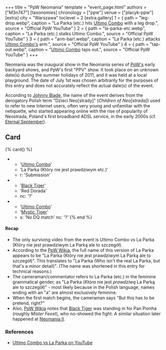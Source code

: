 +++
title = "PpW Neomania"
template = "event_page.html"
authors = ["M3n747"]
[taxonomies]
chronology = ["ppw"]
venue = ["placyk-ppw"]
[extra]
city = "Warszawa"
toclevel = 2
[extra.gallery]
1 = { path = "leg-drop.webp", caption = "La Parka (etc.) hits [Ultimo Combo](@/w/johnny-blade.md) with a leg drop.", source = "Official PpW YouTube" }
2 = { path = "la-parka-etc.webp", caption = "La Parka (etc.) stalks Ultimo Combo.", source = "Official PpW YouTube" }
3 = { path = "arm-bar!.webp", caption = "La Parka (etc.) attacks [Ultimo Combo's](@/w/johnny-blade.md) arm.", source = "Official PpW YouTube" }
4 = { path = "tap-out.webp", caption = "[Ultimo Combo](@/w/johnny-blade.md) taps out.", source = "Official PpW YouTube" }
+++

Neomania was the inaugural show in the Neomania series of [PpW's](@/o/ppw.md) early backyard shows, and PpW's first "PPV" show. It took place on an unknown date(s) during the summer holidays of 2011, and it was held at a local playground. The date of July 1st was chosen arbitrarily for the purposes of this entry and does not accurately reflect the actual date(s) of the event.

According to [Johnny Blade](@/w/johnny-blade.md), the name of the event derives from the derogatory Polish term "Dzieci Neo[strady]" (_Children of Neo[strada]_) used to refer to new Internet users, often very young and unfamiliar with the netiquette, who started appearing online with the rise of popularity of Neostrada, Poland's first broadband ADSL service, in the early 2000s (cf. [Eternal September][nooby]).

## Card

{% card() %}
- - '[Ultimo Combo](@/w/johnny-blade.md)'
  - 'La Parka (Który nie jest prawdziwym etc.)'
  - r: 'Submission'
- - '[Black Tiger](@/w/rob-scaffold.md)'
  - 'Red Dorada'
  - nc: '?'
- - '[Ultimo Combo](@/w/johnny-blade.md)'
  - '[Mystic Tiger](@/w/rob-scaffold.md)'
  - s: 'No DQ match'
    nc: '?'
{% end %}

#### Recap

* The only surviving video from the event is Ultimo Combo vs La Parka (Który nie jest prawdziwym La Parką ale to szczegół).
* According to the [PpW Wikia][ppw-wiki-neo-1], the full name of this version of La Parka appears to be "La Parka (Który nie jest prawdziwym La Parką ale to szczegół)". This translates to "La Parka (Who isn't the real La Parka, but that's a minor detail)". (The name was shortened in this entry for technical reasons.)
* The cameraman/commentator refers to La Parka (etc.) in the feminine grammatical gender, as "La Parka (_Która_ nie jest _prawdziwą_ La Parką ale to szczegół)" - most likely because in the Polish language, names ending with an "a" are almost exclusively feminine.
* When the first match begins, the cameraman says "But this has to be pretend, right?"
* Also, [PpW Wikia][ppw-wiki-neo-1] notes that [Black Tiger](@/w/rob-scaffold.md) was standing in for Pan Pionha (roughly _Mister Feest_), who no-showed the fight. A similar situation later happened at [Neomania II](@/e/ppw/2012-07-01-ppw-neomania-ii.md).

### References

* [Ultimo Combo vs La Parka on YouTube](https://www.youtube.com/watch?v=igbjryET25w)

[ppw-wiki-neo-1]: https://ppw-fandom.tpwres.pl/ppw-neomania-i
[nooby]: https://en.wikipedia.org/wiki/Eternal_September
